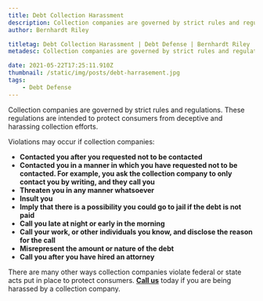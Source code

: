 ```yaml
---
title: Debt Collection Harassment
description: Collection companies are governed by strict rules and regulations.
author: Bernhardt Riley

titletag: Debt Collection Harassment | Debt Defense | Bernhardt Riley
metadesc: Collection companies are governed by strict rules and regulations.

date: 2021-05-22T17:25:11.910Z
thumbnail: /static/img/posts/debt-harrasement.jpg
tags:
    - Debt Defense
---
```


<!--StartFragment-->

Collection companies are governed by strict rules and regulations. These regulations are intended to protect consumers from deceptive and harassing collection efforts.

Violations may occur if collection companies:

-   **Contacted you after you requested not to be contacted**
-   **Contacted you in a manner in which you have requested not to be contacted. For example, you ask the collection company to only contact you by writing, and they call you**
-   **Threaten you in any manner whatsoever**
-   **Insult you**
-   **Imply that there is a possibility you could go to jail if the debt is not paid**
-   **Call you late at night or early in the morning**
-   **Call your work, or other individuals you know, and disclose the reason for the call**
-   **Misrepresent the amount or nature of the debt**
-   **Call you after you have hired an attorney**

There are many other ways collection companies violate federal or state acts put in place to protect consumers. **[Call us](https://brflorida.com/contact/)** today if you are being
harassed by a collection company.

<!--EndFragment-->
